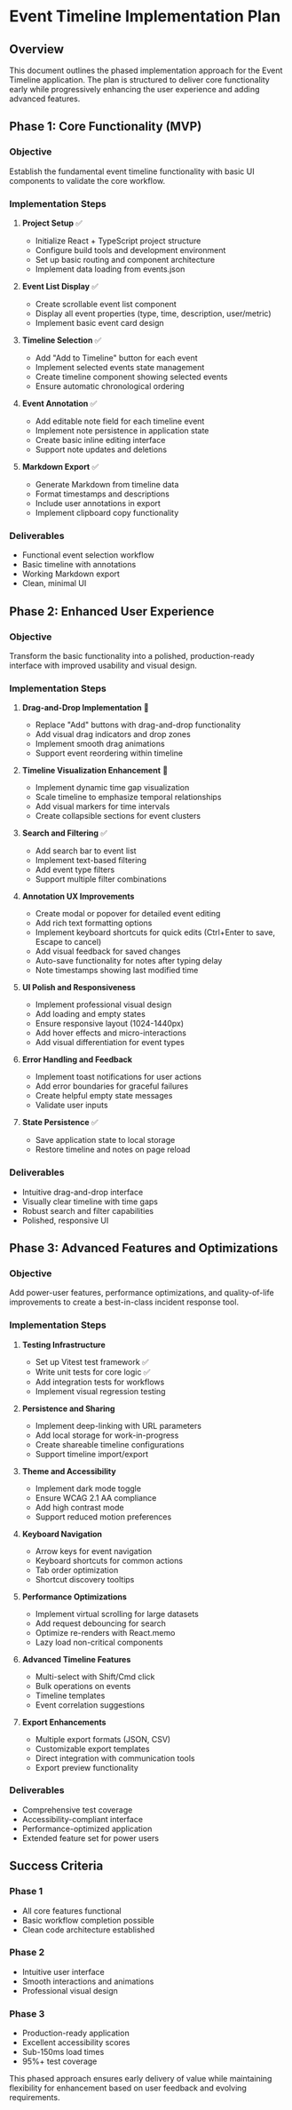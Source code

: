 # Event Timeline Implementation Plan

## Overview

This document outlines the phased implementation approach for the Event Timeline application. The plan is structured to deliver core functionality early while progressively enhancing the user experience and adding advanced features.

## Phase 1: Core Functionality (MVP)

### Objective
Establish the fundamental event timeline functionality with basic UI components to validate the core workflow.

### Implementation Steps

1. **Project Setup** ✅
   - Initialize React + TypeScript project structure
   - Configure build tools and development environment
   - Set up basic routing and component architecture
   - Implement data loading from events.json

2. **Event List Display** ✅
   - Create scrollable event list component
   - Display all event properties (type, time, description, user/metric)
   - Implement basic event card design

3. **Timeline Selection** ✅
   - Add "Add to Timeline" button for each event
   - Implement selected events state management
   - Create timeline component showing selected events
   - Ensure automatic chronological ordering

4. **Event Annotation** ✅
   - Add editable note field for each timeline event
   - Implement note persistence in application state
   - Create basic inline editing interface
   - Support note updates and deletions

5. **Markdown Export** ✅
   - Generate Markdown from timeline data
   - Format timestamps and descriptions
   - Include user annotations in export
   - Implement clipboard copy functionality

### Deliverables
- Functional event selection workflow
- Basic timeline with annotations
- Working Markdown export
- Clean, minimal UI

## Phase 2: Enhanced User Experience

### Objective
Transform the basic functionality into a polished, production-ready interface with improved usability and visual design.

### Implementation Steps

1. **Drag-and-Drop Implementation** 🚧
   - Replace "Add" buttons with drag-and-drop functionality
   - Add visual drag indicators and drop zones
   - Implement smooth drag animations
   - Support event reordering within timeline

2. **Timeline Visualization Enhancement** 🚧
   - Implement dynamic time gap visualization
   - Scale timeline to emphasize temporal relationships
   - Add visual markers for time intervals
   - Create collapsible sections for event clusters

3. **Search and Filtering** ✅
   - Add search bar to event list
   - Implement text-based filtering
   - Add event type filters
   - Support multiple filter combinations

4. **Annotation UX Improvements**
   - Create modal or popover for detailed event editing
   - Add rich text formatting options
   - Implement keyboard shortcuts for quick edits (Ctrl+Enter to save, Escape to cancel)
   - Add visual feedback for saved changes
   - Auto-save functionality for notes after typing delay
   - Note timestamps showing last modified time

5. **UI Polish and Responsiveness**
   - Implement professional visual design
   - Add loading and empty states
   - Ensure responsive layout (1024-1440px)
   - Add hover effects and micro-interactions
   - Add visual differentiation for event types

6. **Error Handling and Feedback**
   - Implement toast notifications for user actions
   - Add error boundaries for graceful failures
   - Create helpful empty state messages
   - Validate user inputs

7. **State Persistence** ✅
   - Save application state to local storage
   - Restore timeline and notes on page reload

### Deliverables
- Intuitive drag-and-drop interface
- Visually clear timeline with time gaps
- Robust search and filter capabilities
- Polished, responsive UI

## Phase 3: Advanced Features and Optimizations

### Objective
Add power-user features, performance optimizations, and quality-of-life improvements to create a best-in-class incident response tool.

### Implementation Steps

1. **Testing Infrastructure**
   - Set up Vitest test framework ✅
   - Write unit tests for core logic ✅
   - Add integration tests for workflows
   - Implement visual regression testing

2. **Persistence and Sharing**
   - Implement deep-linking with URL parameters
   - Add local storage for work-in-progress
   - Create shareable timeline configurations
   - Support timeline import/export

3. **Theme and Accessibility**
   - Implement dark mode toggle
   - Ensure WCAG 2.1 AA compliance
   - Add high contrast mode
   - Support reduced motion preferences

4. **Keyboard Navigation**
   - Arrow keys for event navigation
   - Keyboard shortcuts for common actions
   - Tab order optimization
   - Shortcut discovery tooltips

5. **Performance Optimizations**
   - Implement virtual scrolling for large datasets
   - Add request debouncing for search
   - Optimize re-renders with React.memo
   - Lazy load non-critical components

6. **Advanced Timeline Features**
   - Multi-select with Shift/Cmd click
   - Bulk operations on events
   - Timeline templates
   - Event correlation suggestions

7. **Export Enhancements**
   - Multiple export formats (JSON, CSV)
   - Customizable export templates
   - Direct integration with communication tools
   - Export preview functionality

### Deliverables
- Comprehensive test coverage
- Accessibility-compliant interface
- Performance-optimized application
- Extended feature set for power users

## Success Criteria

### Phase 1
- All core features functional
- Basic workflow completion possible
- Clean code architecture established

### Phase 2
- Intuitive user interface
- Smooth interactions and animations
- Professional visual design

### Phase 3
- Production-ready application
- Excellent accessibility scores
- Sub-150ms load times
- 95%+ test coverage

This phased approach ensures early delivery of value while maintaining flexibility for enhancement based on user feedback and evolving requirements.
